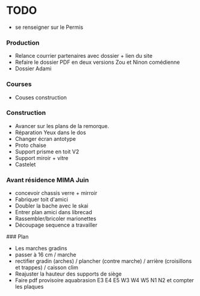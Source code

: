 # TODO

- se renseigner sur le Permis

### Production

- Relance courrier partenaires avec dossier + lien du site
- Refaire le dossier PDF en deux versions Zou et Ninon comédienne
- Dossier Adami

### Courses

- Couses construction

### Construction

- Avancer sur les plans de la remorque.
- Réparation Yeux dans le dos
- Changer écran antotype
- Proto chaise
- Support prisme en toit V2
- Support miroir + vitre
- Castelet


### Avant résidence MIMA Juin

- concevoir chassis verre + mirroir
- Fabriquer toit d'amici
- Doubler la bache avec le skai
- Entrer plan amici dans librecad
- Rassembler/bricoler marionettes
- Découpage sequence a travailler


### Plan

- Les marches gradins
- passer à 16 cm / marche
- rectifier gradin (arches) / plancher (contre marche) / arrière (croisillons et trappes) / caisson clim
- Reajuster la hauteur des supports de siège
- Faire pdf provisoire aquabrasion E3 E4 E5 W3 W4 W5 N1 N2 et compter les plaques 
